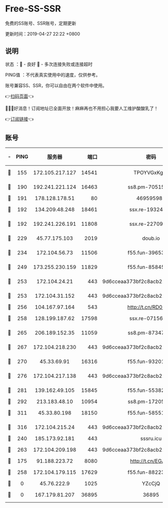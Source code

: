 # Free-SS-SSR

免费的SS账号、SSR账号，定期更新

更新时间：2019-04-27 22:22 +0800

## 说明

状态     ：🙂 - 良好 🙁 - 多次连接失败或连接超时

PING值   ：不代表真实使用中的速度，仅供参考。

账号兼容SS、SSR，你可以自由在两个软件中使用。

👉[扫码页面](https://liesauer.github.io/Free-SS-SSR/)👈

🎉🎉🎉好消息！订阅地址已全面开放！麻麻再也不用担心我要人工维护酸酸乳了！

👉[订阅链接](https://www.liesauer.net/yogurt/subscribe?ACCESS_TOKEN=DAYxR3mMaZAsaqUb)👈

## 账号

|-|PING|服务器|端口|密码|加密方式|区域|
|:----:|:----:|:-----:|-----:|:----:|:----:|:----:|
|🙂|155|172.105.217.127|14541|TPOYVGxKglpi|aes-256-cfb|JP|
|🙂|190|192.241.221.124|16463|ss8.pm-70515178|aes-256-cfb|US|
|🙂|191|178.128.178.51|80|469595985|chacha20|US|
|🙂|192|134.209.48.248|18461|ssx.re-19324326|aes-256-cfb|US|
|🙂|192|192.241.226.191|11808|ssx.re-22709690|aes-256-cfb|US|
|🙂|229|45.77.175.103|2019|doub.io|aes-128-ctr|SG|
|🙂|234|172.104.56.73|11506|f55.fun-39653109|aes-256-cfb|SG|
|🙂|249|173.255.230.159|11829|f55.fun-85845471|aes-256-cfb|US|
|🙂|253|172.104.24.21|443|9d6cceaa373bf2c8acb22e60b6a58be6|aes-256-cfb|US|
|🙂|253|172.104.31.152|443|9d6cceaa373bf2c8acb22e60b6a58be6|aes-256-cfb|US|
|🙂|256|104.167.97.164|543|http://t.cn/RD0D7sx|rc4-md5|CA|
|🙂|258|128.199.187.62|17598|ssx.re-07156237|aes-256-cfb|SG|
|🙂|265|206.189.152.35|11059|ss8.pm-87347385|aes-256-cfb|SG|
|🙂|267|172.104.218.230|443|9d6cceaa373bf2c8acb22e60b6a58be6|aes-256-cfb|US|
|🙂|270|45.33.69.91|16316|f55.fun-93201078|aes-256-cfb|US|
|🙂|276|172.104.217.138|443|9d6cceaa373bf2c8acb22e60b6a58be6|aes-256-cfb|US|
|🙂|281|139.162.49.105|15845|f55.fun-55382148|aes-256-cfb|SG|
|🙂|292|213.183.48.10|10954|ss8.pm-17205856|rc4-md5|RU|
|🙂|311|45.33.80.198|18150|f55.fun-58551932|aes-256-cfb|US|
|🙂|316|172.104.215.24|443|9d6cceaa373bf2c8acb22e60b6a58be6|aes-256-cfb|US|
|🙂|240|185.173.92.181|443|sssru.icu|rc4-md5|RU|
|🙂|263|172.104.209.198|443|9d6cceaa373bf2c8acb22e60b6a58be6|aes-256-cfb|US|
|🙁|175|91.188.223.72|8080|http://t.cn/EGJIyrl|rc4-md5|RU|
|🙁|258|172.104.179.115|17629|f55.fun-88223816|aes-256-cfb|SG|
|🙁|0|45.76.222.9|1025|YZcCjQ|rc4-md5|JP|
|🙁|0|167.179.81.207|36895|36895|aes-256-cfb|JP|
